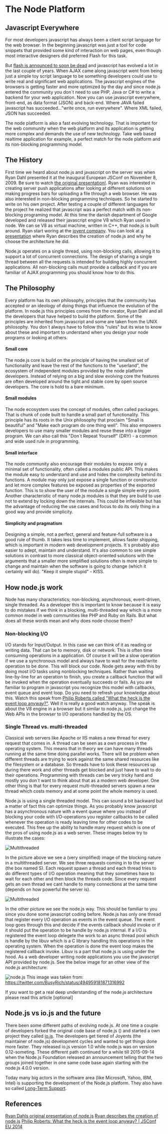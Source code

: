 # The Node Platform

## Javascript Everywhere
For most developers javascript has always been a client script language for the web browser. In the beginning javascript was just a tool for code snippets that provided some kind of interaction on web pages, even though most interactive designers did preferred Flash for this task.

But [flash is announced to soon be dead](http://thenextweb.com/apps/2015/09/01/adobe-flash-just-took-another-step-towards-death-thanks-to-google/) and javascript has evolved a lot in the last couple of years. When AJAX came along javascript went from  being just a simple toy script language to be something developers could use to write real and significant web applications. The javascript engines of the browsers is getting faster and more optimized by the day and since node.js entered the community you don´t need to use PHP, Java or C# to write a backend for your web application. Now you can use javascript everywhere, front-end, as data format (JSON) and back-end. Where JAVA failed javascript has succeeded..."write once, run everywhere". Where XML failed, JSON has succeeded.

The node platform is also a fast evolving technology. That is important for the web community when the web platform and its application is getting more complex and demands the use of new technology. Take web based realtime application for example, a perfect match for the node platform and its non-blocking programming model.

## The History
First time we heard about node.js and javascript on the server was when Ryan Dahl presented it at the inaugural European JSConf on November 8, 2009. Be sure to watch [the original presentation!](https://www.youtube.com/watch?v=ztspvPYybIY). Ryan was interested in creating server push applications after looking at different solutions on making progress bars for uploading a file through a web browser. He was also interested in non-blocking programming techniques. So he started to write on his own project. After testing a couple of different languages for the project he realized that javascript was a perfect match with its non-blocking programing model. At this time the danish department of Google developed and released their javascript engine V8 which Ryan used in node. We can se V8 as virtual machine, written in C++, that node.js is built around. Ryan start woring at the [joyent company](https://en.wikipedia.org/wiki/Joyent). You can look at [a presentation](https://www.youtube.com/watch?v=SAc0vQCC6UQ) where Ryan describes the creation of node.js and why he choose the architecture he did.

Node.js operates on a single thread, using non-blocking calls, allowing it to support a lot of concurrent connections. The design of sharing a single thread between all the requests is intended for building highly concurrent applications. All non-blocking calls must provide a callback and if you are familiar of AJAX programming you should know how to do this.

## The Philosophy
Every platform has its own philosophy, principles that the community has accepted or an ideology of doing things that influence the evolution of the platform. In node.js this principles comes from the creator, Ryan Dahl and all the developers that have helped to build the platform. Some of the principles are inherited from javascript and some are taken from the UNIX philosophy. You don´t always have to follow this "rules" but its wise to know about these and important to understand when you design your node programs or looking at others.

#### Small core
The node.js core is build on the principle of having the smallest set of functionality and leave the rest of the functions to the "userland", the ecosystem of independent modules provided by the node platform developers. Instead of relying on a big and slow evolving core the features are often developed around the tight and stable core by open source developers. The core is hold to a bare minimum.

#### Small modules
The node ecosystem uses the concept of modules, often called packages. That is chunk of code built to handle a small part of functionality. This principle has its roots in the Unix philosophy that proclaim "Small is beautiful" and "Make each program do one thing well". This also empowers developers to use many smaller modules and reuse these into a bigger program. We can also call this "Don´t Repeat Yourself" (DRY) - a common and wide used rule in programming.

#### Small interface
The node community also encourage their modules to expose only a minimal set of functionality, often called a modules public API. This makes the module easy to understand and use and hides the complexity behind its functions. A module may only just expose a single function or constructor and let more complex features be exposed as properties of the exported function. This is to show the user of the module a single simple entry point. Another characteristic of many node.js modules is that they are build to use not to extend by locking down the internals. This could be inflexible but has the advantage of reducing the use cases and focus to do its only thing in a good way and provide simplicity.

#### Simplicity and pragmatism
Designing a simple, not a perfect, general and feature-full software is a good rule of thumb. It takes less time to implement, allows faster shipping, which is important in modern web development projects. It´s probably also easier to adept, maintain and understand. It's also common to see simple solutions in contrast to more classical object-oriented solutions with the arguments that a smaller more simplified solutions often is more simple to change and maintain when the software is going to change (which it certainly will do). "Keep it simple stupid" - KISS.

## How node.js work
Node has many characteristics; non-blocking, asynchronous, event-driven, single threaded. As a developer this is important to know because it is easy to do mistakes if we think in a blocking, multi-threaded way which is a more common model in web communities like PHP and Ruby on Rails.
But what does all these words mean and why does node choose them?

### Non-blocking I/O
I/O stands for Input/Output. In this case we can think of it as reading or writing data. That can be to memory, disk or network. This is often time consuming operations in a application. Of course it will be a slow operation if we use a synchronous model and always have to wait for the read/write operation to be done. This will block our code. Node gets away with this by doing most I/O tasks using nonblocking techniques. Rather than waiting line-by-line for an operation to finish, you create a callback function that will be invoked when the operation eventually succeeds or fails. As you are familiar to program in javascript you recognize this model with callbacks, event queue and event loop. Do you need to refresh your knowledge about this. Watch this speak from [Philip Roberts called "What the heck is the event loop anyway?"](https://www.youtube.com/watch?v=8aGhZQkoFbQ). Well it is really a good watch anyway. The speak is about the V8 engine in a browser but it similar to node.js, just change the Web APIs in the browser to I/O operations handled by the OS.

### Single Thread vs. multi-threaded
Classical web servers like Apache or IIS makes a new thread for every request that comes in. A thread can be seen as a own process in the operating system. This means that in theory we can have many threads running at the same time doing parallel works. There will be problem when different threads are trying to work against the same shared resources like the filesystem or a database. So threads have to look these resources up during there work and other threads get blocked and just have to wait to do their operations. Programming with threads can be very tricky hard and mostly you don´t want to think about that as a modern web developer. One other thing is that for every request multi-threaded servers spawn a new thread which costs memory and at some point the whole memory is used.

Node.js is using a single threaded model. This can sound a bit backward but a matter of fact this can optimize things. As you probably know javascript has a asynchronous nature with a event queue where you instead of blocking your code with I/O-operations you register callbacks to be called whenever the operation is ready leaving time for other codes to be executed. This free up the ability to handle many request which is one of the pros of using node.js as a web server. These images below try to illustrate the cases:

![Multithreaded](./slides/images/multithreaded.png)

In the picture above we see a (very simplified) image of the blocking nature in a multithreaded server. We see three requests coming in to the server (the box named S). Each request spawn a thread and each thread tries to do different types of I/O operation meaning that they sometimes have to wait for each other and then block the threads code. Since every request gets an own thread we cant handle to many connections at the same time (depends on how powerful the server is).

![Multithreaded](./slides/images/singlethreaded.png)

In the other picture we see the node.js way. This should be familiar to you since you done some javascript coding before. Node.js has only one thread that register every I/O operation as events in the event queue. The event loop goes through this and decide if the events callback should invoke or if it should put the operation to be handle by node.js internal. If a I/O is registered the event loop delegete the work to an async thread pool which is handle by the libuv which is a C library handling this operations in the operating system. When the operation is done the event loop makes the registered callback invoke. Libuv is a part that node.js is using under the hood. As a web developer writing node applications you use the javascript API provided by node.js. See the below image for an other view of the node.js architecture:

![node.js](./slides/images/nodejs_system.png)
This image was taken from: https://twitter.com/BusyRich/status/494959181871316992


If you want to get a real deep understanding of the node.js architecture please read this article [optional]

## Node.js vs io.js and the future
There been some different paths of evolving node.js. At one time a couple of developers forked the original code base of node.js () and started a own project they called [io.js](http://iojs.org). The developers get tiered of Joyents (the maintainer of node.js) development cycles and wanted to get things done more faster. They released io.js version 1.0 while node.js was on version 0.12-someting. These different path continued for a while till 2015-09-14 when the Node.js Foundation released an announcement telling that the two groups joined together in one same code base again starting with the node.js 4.0.0 version.

Today many big actors in the software area (like Microsoft, Yahoo, IBM, Intel) is supporting the development of the Node.js platform. They also have so called [Long-Term Support](https://github.com/nodejs/LTS/).

## References
[Ryan Dahls original presentation of node.js](https://www.youtube.com/watch?v=ztspvPYybIY)
[Ryan describes the creation of node.js](https://www.youtube.com/watch?v=SAc0vQCC6UQ)
[Philip Roberts: What the heck is the event loop anyway? | JSConf EU 2014](https://www.youtube.com/watch?v=8aGhZQkoFbQ)
